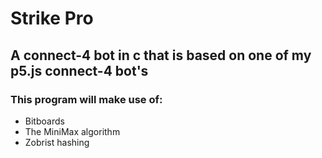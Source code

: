 # Strike Pro

## A connect-4 bot in c that is based on one of my p5.js connect-4 bot's

### This program will make use of:

+ Bitboards
+ The MiniMax algorithm
+ Zobrist hashing
